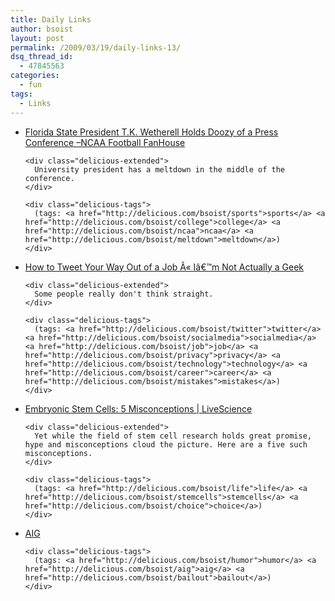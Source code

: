 ```yaml
---
title: Daily Links
author: bsoist
layout: post
permalink: /2009/03/19/daily-links-13/
dsq_thread_id:
  - 47845563
categories:
  - fun
tags:
  - Links
---
```

<ul class="delicious">
  <li>
    <div class="delicious-link">
      <a href="http://ncaafootball.fanhouse.com/2009/03/18/florida-state-president-t-k-wetherell-holds-doozy-of-a-press-co/">Florida State President T.K. Wetherell Holds Doozy of a Press Conference &#8211;NCAA Football FanHouse</a>
    </div>
    
    <div class="delicious-extended">
      University president has a meltdown in the middle of the conference.
    </div>
    
    <div class="delicious-tags">
      (tags: <a href="http://delicious.com/bsoist/sports">sports</a> <a href="http://delicious.com/bsoist/college">college</a> <a href="http://delicious.com/bsoist/ncaa">ncaa</a> <a href="http://delicious.com/bsoist/meltdown">meltdown</a>)
    </div>
  </li>
  
  <li>
    <div class="delicious-link">
      <a href="http://bhc3.wordpress.com/2009/03/17/how-to-tweet-your-way-out-of-a-job/">How to Tweet Your Way Out of a Job Â« Iâ€™m Not Actually a Geek</a>
    </div>
    
    <div class="delicious-extended">
      Some people really don't think straight.
    </div>
    
    <div class="delicious-tags">
      (tags: <a href="http://delicious.com/bsoist/twitter">twitter</a> <a href="http://delicious.com/bsoist/socialmedia">socialmedia</a> <a href="http://delicious.com/bsoist/job">job</a> <a href="http://delicious.com/bsoist/privacy">privacy</a> <a href="http://delicious.com/bsoist/technology">technology</a> <a href="http://delicious.com/bsoist/career">career</a> <a href="http://delicious.com/bsoist/mistakes">mistakes</a>)
    </div>
  </li>
  
  <li>
    <div class="delicious-link">
      <a href="http://www.livescience.com/health/090317-bad-stem-cells.html">Embryonic Stem Cells: 5 Misconceptions | LiveScience</a>
    </div>
    
    <div class="delicious-extended">
      Yet while the field of stem cell research holds great promise, hype and misconceptions cloud the picture. Here are a five such misconceptions.
    </div>
    
    <div class="delicious-tags">
      (tags: <a href="http://delicious.com/bsoist/life">life</a> <a href="http://delicious.com/bsoist/stemcells">stemcells</a> <a href="http://delicious.com/bsoist/choice">choice</a>)
    </div>
  </li>
  
  <li>
    <div class="delicious-link">
      <a href="http://s32.photobucket.com/albums/d11/skippybkroo/?action=view&current=AIGBlog3-15-09.jpg">AIG</a>
    </div>
    
    <div class="delicious-tags">
      (tags: <a href="http://delicious.com/bsoist/humor">humor</a> <a href="http://delicious.com/bsoist/aig">aig</a> <a href="http://delicious.com/bsoist/bailout">bailout</a>)
    </div>
  </li>
</ul>
